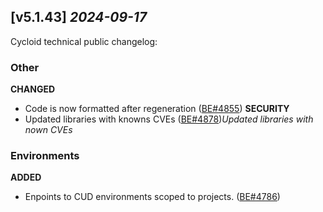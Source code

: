 ## [v5.1.43] _2024-09-17_

Cycloid technical public changelog:

### Other
**CHANGED**
- Code is now formatted after regeneration ([BE#4855])
**SECURITY**
- Updated libraries with knowns CVEs ([BE#4878])*Updated libraries with nown CVEs*
### Environments
**ADDED**
- Enpoints to CUD environments scoped to projects. ([BE#4786])

[BE#4855]: https://github.com/cycloidio/youdeploy-http-api/pull/4855
[BE#4878]: https://github.com/cycloidio/youdeploy-http-api/pull/4878
[BE#4786]: https://github.com/cycloidio/youdeploy-http-api/pull/4786
